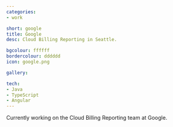 ```yaml
---
categories:
- work

short: google
title: Google
desc: Cloud Billing Reporting in Seattle.

bgcolour: ffffff
bordercolour: dddddd
icon: google.png

gallery:

tech:
- Java
- TypeScript
- Angular
---
```


Currently working on the Cloud Billing Reporting team at Google.